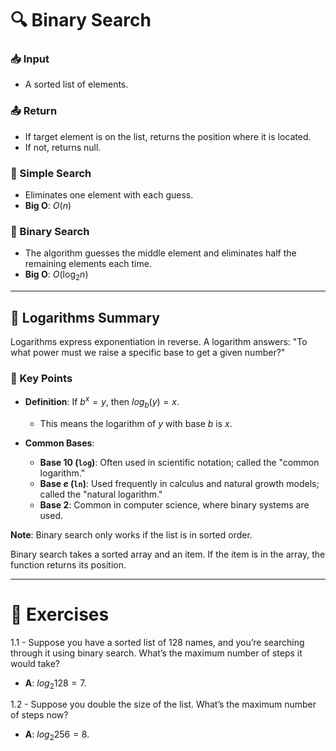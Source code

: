 # 🔍 Binary Search

### 📥 Input
- A sorted list of elements.

### 📤 Return
- If target element is on the list, returns the position where it is located.
- If not, returns null.

### 🔎 Simple Search
- Eliminates one element with each guess.
- **Big O**: $O(n)$

### 🔄 Binary Search
- The algorithm guesses the middle element and eliminates half the remaining elements each time.
- **Big O**: $O(\log_2 n)$

---

## 📘 Logarithms Summary

Logarithms express exponentiation in reverse. A logarithm answers: "To what power must we raise a specific base to get a given number?"

### 🔑 Key Points
- **Definition**: If $b^x = y$, then $log_b(y) = x$.
    - This means the logarithm of $y$ with base $b$ is $x$.

- **Common Bases**:
    - **Base 10 (`log`)**: Often used in scientific notation; called the "common logarithm."
    - **Base $e$ (`ln`)**: Used frequently in calculus and natural growth models; called the "natural logarithm."
    - **Base 2**: Common in computer science, where binary systems are used.

**Note**: Binary search only works if the list is in sorted order.

Binary search takes a sorted array and an item. If the item is in the array, the function returns its position.

---

# 📝 Exercises

1.1 - Suppose you have a sorted list of 128 names, and you’re searching through it using binary search. What’s the maximum number of steps it would take?

- **A**: $log_2 128 = 7$.

1.2 - Suppose you double the size of the list. What’s the maximum number of steps now?

- **A**: $log_2 256 = 8$.

